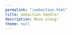 ```yaml
---
permalink: "/webaction.html"
title: webaction handler
description: Move along!
theme: null
---
```


<script>
(function() {
    if (window.parent !== window) {
        window.parent.postMessage(JSON.stringify({
        reply: "https://quill.p3k.io/new?reply={url}",
        repost: "https://quill.p3k.io/repost?url={url}",
        like: "https://quill.p3k.io/favorite?url={url}"
        }), '*');
    }
}());
</script>
